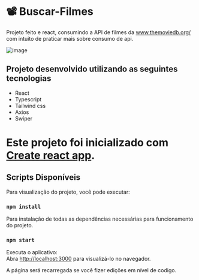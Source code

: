 # 📽️ Buscar-Filmes

Projeto feito e react, consumindo a API de filmes da www.themoviedb.org/ com intuito de praticar mais sobre consumo de api.

![image](https://user-images.githubusercontent.com/85570707/193093769-c5c06bc2-f438-4040-89c1-2e7e742e9197.png)

## Projeto desenvolvido utilizando as seguintes tecnologias

- React
- Typescript
- Tailwind css
- Axios
- Swiper

# Este projeto foi inicializado com [Create react app](https://create-react-app.dev/).

## Scripts Disponíveis

Para visualização do projeto, você pode executar:

### `npm install`

Para instalação de todas as dependências necessárias para funcionamento do projeto.

### `npm start`

Executa o aplicativo:\
Abra [http://localhost:3000](http://localhost:3000) para visualizá-lo no navegador.

A página será recarregada se você fizer edições em nível de codigo.
